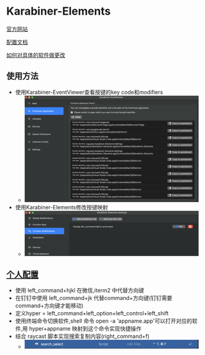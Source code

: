 # Karabiner-Elements

[官方网站](https://karabiner-elements.pqrs.org/)

[配置文档](https://karabiner-elements.pqrs.org/docs/manual/configuration/)

[如何对具体的软件做更改](https://karabiner-elements.pqrs.org/docs/json/complex-modifications-manipulator-definition/conditions/frontmost-application/)

## 使用方法
- 使用Karabiner-EventViewer查看按键的key code和modifiers
  - ![alt text](img/image-1.png)
- 使用Karabiner-Elements修改按键映射
  - ![alt text](img/image-2.png)

## [个人配置](https://github.com/TyrannosaurusLjx/Configuration/tree/main/Karabiner-Elements)
- 使用 left_command+hjkl 在微信,iterm2 中代替方向键
- 在钉钉中使用 left_command+jk 代替command+方向键(钉钉需要 command+方向键才能移动)
- 定义hyper = left_command+left_option+left_control+left_shift
- 使用终端命令切换软件,shell 命令 open -a 'appname.app'可以打开对应的软件,用 hyper+appname 映射到这个命令实现快捷操作
- 结合 raycast 脚本实现搜索复制内容(right_command+f)
  - ![alt text](img/image-3.png)  



